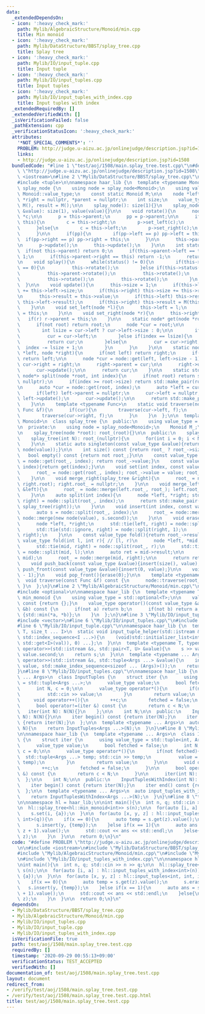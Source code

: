 ```yaml
---
data:
  _extendedDependsOn:
  - icon: ':heavy_check_mark:'
    path: Mylib/AlgebraicStructure/Monoid/min.cpp
    title: Min monoid
  - icon: ':heavy_check_mark:'
    path: Mylib/DataStructure/BBST/splay_tree.cpp
    title: Splay tree
  - icon: ':heavy_check_mark:'
    path: Mylib/IO/input_tuple.cpp
    title: Input tuple
  - icon: ':heavy_check_mark:'
    path: Mylib/IO/input_tuples.cpp
    title: Input tuples
  - icon: ':heavy_check_mark:'
    path: Mylib/IO/input_tuples_with_index.cpp
    title: Input tuples with index
  _extendedRequiredBy: []
  _extendedVerifiedWith: []
  _isVerificationFailed: false
  _pathExtension: cpp
  _verificationStatusIcon: ':heavy_check_mark:'
  attributes:
    '*NOT_SPECIAL_COMMENTS*': ''
    PROBLEM: http://judge.u-aizu.ac.jp/onlinejudge/description.jsp?id=1508
    links:
    - http://judge.u-aizu.ac.jp/onlinejudge/description.jsp?id=1508
  bundledCode: "#line 1 \"test/aoj/1508/main.splay_tree.test.cpp\"\n#define PROBLEM\
    \ \"http://judge.u-aizu.ac.jp/onlinejudge/description.jsp?id=1508\"\n\n#include\
    \ <iostream>\n#line 2 \"Mylib/DataStructure/BBST/splay_tree.cpp\"\n#include <utility>\n\
    #include <tuple>\n\nnamespace haar_lib {\n  template <typename Monoid>\n  struct\
    \ splay_node {\n    using node = splay_node<Monoid>;\n    using value_type = typename\
    \ Monoid::value_type;\n    const static Monoid M;\n\n    node *left = nullptr,\
    \ *right = nullptr, *parent = nullptr;\n    int size;\n    value_type value =\
    \ M(), result = M();\n\n    splay_node(): size(1){}\n    splay_node(const value_type\
    \ &value): size(1), value(value){}\n\n    void rotate(){\n      node *p, *pp,\
    \ *c;\n\n      p = this->parent;\n      pp = p->parent;\n\n      if(p->left ==\
    \ this){\n        c = this->right;\n        p->set_left(c);\n        this->set_right(p);\n\
    \      }else{\n        c = this->left;\n        p->set_right(c);\n        this->set_left(p);\n\
    \      }\n\n      if(pp){\n        if(pp->left == p) pp->left = this;\n      \
    \  if(pp->right == p) pp->right = this;\n      }\n\n      this->parent = pp;\n\
    \n      p->update();\n      this->update();\n    }\n\n    int status(){\n    \
    \  if(not this->parent) return 0;\n      if(this->parent->left == this) return\
    \ 1;\n      if(this->parent->right == this) return -1;\n      return 0;\n    }\n\
    \n    void splay(){\n      while(status() != 0){\n        if(this->parent->status()\
    \ == 0){\n          this->rotate();\n        }else if(this->status() == this->parent->status()){\n\
    \          this->parent->rotate();\n          this->rotate();\n        }else{\n\
    \          this->rotate();\n          this->rotate();\n        }\n      }\n  \
    \  }\n\n    void update(){\n      this->size = 1;\n      if(this->left) this->size\
    \ += this->left->size;\n      if(this->right) this->size += this->right->size;\n\
    \n      this->result = this->value;\n      if(this->left) this->result = M(this->result,\
    \ this->left->result);\n      if(this->right) this->result = M(this->result, this->right->result);\n\
    \    }\n\n    void set_left(node *l){\n      this->left = l;\n      if(l) l->parent\
    \ = this;\n    }\n\n    void set_right(node *r){\n      this->right = r;\n   \
    \   if(r) r->parent = this;\n    }\n\n    static node* get(node *root, int index){\n\
    \      if(not root) return root;\n      node *cur = root;\n\n      while(1){\n\
    \        int lsize = cur->left ? cur->left->size : 0;\n\n        if(index < lsize){\n\
    \          cur = cur->left;\n        }else if(index == lsize){\n          cur->splay();\n\
    \          return cur;\n        }else{\n          cur = cur->right;\n        \
    \  index -= lsize + 1;\n        }\n      }\n    }\n\n    static node* merge(node\
    \ *left, node *right){\n      if(not left) return right;\n      if(not right)\
    \ return left;\n\n      node *cur = node::get(left, left->size - 1);\n\n     \
    \ cur->right = right;\n      right->parent = cur;\n\n      right->update();\n\
    \      cur->update();\n\n      return cur;\n    }\n\n    static std::pair<node*,\
    \ node*> split(node *root, int index){\n      if(not root) return std::make_pair(nullptr,\
    \ nullptr);\n      if(index >= root->size) return std::make_pair(root, nullptr);\n\
    \n      auto *cur = node::get(root, index);\n      auto *left = cur->left;\n\n\
    \      if(left) left->parent = nullptr;\n      cur->left = nullptr;\n\n      if(left)\
    \ left->update();\n      cur->update();\n\n      return std::make_pair(left, cur);\n\
    \    }\n\n    template <typename Func>\n    static void traverse(node *cur, const\
    \ Func &f){\n      if(cur){\n        traverse(cur->left, f);\n        f(*cur);\n\
    \        traverse(cur->right, f);\n      }\n    }\n  };\n\n  template <typename\
    \ Monoid>\n  class splay_tree {\n  public:\n    using value_type = typename Monoid::value_type;\n\
    \n  private:\n    using node = splay_node<Monoid>;\n    Monoid M_;\n    node *root_;\n\
    \n    splay_tree(node *root): root_(root){}\n\n  public:\n    splay_tree(): root_(nullptr){}\n\
    \    splay_tree(int N): root_(nullptr){\n      for(int i = 0; i < N; ++i) push_back(M_());\n\
    \    }\n\n    static auto singleton(const value_type &value){return splay_tree(new\
    \ node(value));}\n\n    int size() const {return root_ ? root_->size : 0;}\n \
    \   bool empty() const {return not root_;}\n\n    const value_type get(int index){root_\
    \ = node::get(root_, index); return root_->value;}\n    const value_type operator[](int\
    \ index){return get(index);}\n\n    void set(int index, const value_type &value){\n\
    \      root_ = node::get(root_, index); root_->value = value; root_->update();\n\
    \    }\n\n    void merge_right(splay_tree &right){\n      root_ = node::merge(root_,\
    \ right.root); right.root_ = nullptr;\n    }\n\n    void merge_left(splay_tree\
    \ &left){\n      root_ = node::merge(left.root_, root_); left.root_ = nullptr;\n\
    \    }\n\n    auto split(int index){\n      node *left, *right; std::tie(left,\
    \ right) = node::split(root_, index);\n      return std::make_pair(splay_tree(left),\
    \ splay_tree(right));\n    }\n\n    void insert(int index, const value_type &value){\n\
    \      auto s = node::split(root_, index);\n      root_ = node::merge(s.first,\
    \ node::merge(new node(value), s.second));\n    }\n\n    void erase(int index){\n\
    \      node *left, *right;\n      std::tie(left, right) = node::split(root_, index);\n\
    \      std::tie(std::ignore, right) = node::split(right, 1);\n      root_ = node::merge(left,\
    \ right);\n    }\n\n    const value_type fold(){return root_->result;}\n    const\
    \ value_type fold(int l, int r){ // [l, r)\n      node *left, *mid, *right;\n\
    \      std::tie(mid, right) = node::split(root_, r);\n      std::tie(left, mid)\
    \ = node::split(mid, l);\n\n      auto ret = mid->result;\n\n      mid = node::merge(left,\
    \ mid);\n      root_ = node::merge(mid, right);\n\n      return ret;\n    }\n\n\
    \    void push_back(const value_type &value){insert(size(), value);}\n    void\
    \ push_front(const value_type &value){insert(0, value);}\n\n    void pop_back(){erase(size()\
    \ - 1);}\n    void pop_front(){erase(0);}\n\n    template <typename Func>\n  \
    \  void traverse(const Func &f) const {\n      node::traverse(root_, f);\n   \
    \ }\n  };\n}\n#line 2 \"Mylib/AlgebraicStructure/Monoid/min.cpp\"\n#include <algorithm>\n\
    #include <optional>\n\nnamespace haar_lib {\n  template <typename T>\n  struct\
    \ min_monoid {\n    using value_type = std::optional<T>;\n\n    value_type operator()()\
    \ const {return {};}\n    value_type operator()(const value_type &a, const value_type\
    \ &b) const {\n      if(not a) return b;\n      if(not b) return a;\n      return\
    \ {std::min(*a, *b)};\n    }\n  };\n}\n#line 3 \"Mylib/IO/input_tuples.cpp\"\n\
    #include <vector>\n#line 6 \"Mylib/IO/input_tuples.cpp\"\n#include <initializer_list>\n\
    #line 6 \"Mylib/IO/input_tuple.cpp\"\n\nnamespace haar_lib {\n  template <typename\
    \ T, size_t ... I>\n  static void input_tuple_helper(std::istream &s, T &val,\
    \ std::index_sequence<I ...>){\n    (void)std::initializer_list<int>{(void(s >>\
    \ std::get<I>(val)), 0) ...};\n  }\n\n  template <typename T, typename U>\n  std::istream&\
    \ operator>>(std::istream &s, std::pair<T, U> &value){\n    s >> value.first >>\
    \ value.second;\n    return s;\n  }\n\n  template <typename ... Args>\n  std::istream&\
    \ operator>>(std::istream &s, std::tuple<Args ...> &value){\n    input_tuple_helper(s,\
    \ value, std::make_index_sequence<sizeof ... (Args)>());\n    return s;\n  }\n\
    }\n#line 8 \"Mylib/IO/input_tuples.cpp\"\n\nnamespace haar_lib {\n  template <typename\
    \ ... Args>\n  class InputTuples {\n    struct iter {\n      using value_type\
    \ = std::tuple<Args ...>;\n      value_type value;\n      bool fetched = false;\n\
    \      int N, c = 0;\n\n      value_type operator*(){\n        if(not fetched){\n\
    \          std::cin >> value;\n        }\n        return value;\n      }\n\n \
    \     void operator++(){\n        ++c;\n        fetched = false;\n      }\n\n\
    \      bool operator!=(iter &) const {\n        return c < N;\n      }\n\n   \
    \   iter(int N): N(N){}\n    };\n\n    int N;\n\n  public:\n    InputTuples(int\
    \ N): N(N){}\n\n    iter begin() const {return iter(N);}\n    iter end() const\
    \ {return iter(N);}\n  };\n\n  template <typename ... Args>\n  auto input_tuples(int\
    \ N){\n    return InputTuples<Args ...>(N);\n  }\n}\n#line 8 \"Mylib/IO/input_tuples_with_index.cpp\"\
    \n\nnamespace haar_lib {\n  template <typename ... Args>\n  class InputTuplesWithIndex\
    \ {\n    struct iter {\n      using value_type = std::tuple<int, Args ...>;\n\
    \      value_type value;\n      bool fetched = false;\n      int N;\n      int\
    \ c = 0;\n\n      value_type operator*(){\n        if(not fetched){\n        \
    \  std::tuple<Args ...> temp; std::cin >> temp;\n          value = std::tuple_cat(std::make_tuple(c),\
    \ temp);\n        }\n        return value;\n      }\n\n      void operator++(){\n\
    \        ++c;\n        fetched = false;\n      }\n\n      bool operator!=(iter\
    \ &) const {\n        return c < N;\n      }\n\n      iter(int N): N(N){}\n  \
    \  };\n\n    int N;\n\n  public:\n    InputTuplesWithIndex(int N): N(N){}\n\n\
    \    iter begin() const {return iter(N);}\n    iter end() const {return iter(N);}\n\
    \  };\n\n  template <typename ... Args>\n  auto input_tuples_with_index(int N){\n\
    \    return InputTuplesWithIndex<Args ...>(N);\n  }\n}\n#line 8 \"test/aoj/1508/main.splay_tree.test.cpp\"\
    \n\nnamespace hl = haar_lib;\n\nint main(){\n  int n, q; std::cin >> n >> q;\n\
    \n  hl::splay_tree<hl::min_monoid<int>> s(n);\n\n  for(auto [i, a] : hl::input_tuples_with_index<int>(n)){\n\
    \    s.set(i, {a});\n  }\n\n  for(auto [x, y, z] : hl::input_tuples<int, int,\
    \ int>(q)){\n    if(x == 0){\n      auto temp = s.get(z).value();\n      s.erase(z);\n\
    \      s.insert(y, {temp});\n    }else if(x == 1){\n      auto ans = s.fold(y,\
    \ z + 1).value();\n      std::cout << ans << std::endl;\n    }else{\n      s.set(y,\
    \ z);\n    }\n  }\n\n  return 0;\n}\n"
  code: "#define PROBLEM \"http://judge.u-aizu.ac.jp/onlinejudge/description.jsp?id=1508\"\
    \n\n#include <iostream>\n#include \"Mylib/DataStructure/BBST/splay_tree.cpp\"\n\
    #include \"Mylib/AlgebraicStructure/Monoid/min.cpp\"\n#include \"Mylib/IO/input_tuples.cpp\"\
    \n#include \"Mylib/IO/input_tuples_with_index.cpp\"\n\nnamespace hl = haar_lib;\n\
    \nint main(){\n  int n, q; std::cin >> n >> q;\n\n  hl::splay_tree<hl::min_monoid<int>>\
    \ s(n);\n\n  for(auto [i, a] : hl::input_tuples_with_index<int>(n)){\n    s.set(i,\
    \ {a});\n  }\n\n  for(auto [x, y, z] : hl::input_tuples<int, int, int>(q)){\n\
    \    if(x == 0){\n      auto temp = s.get(z).value();\n      s.erase(z);\n   \
    \   s.insert(y, {temp});\n    }else if(x == 1){\n      auto ans = s.fold(y, z\
    \ + 1).value();\n      std::cout << ans << std::endl;\n    }else{\n      s.set(y,\
    \ z);\n    }\n  }\n\n  return 0;\n}\n"
  dependsOn:
  - Mylib/DataStructure/BBST/splay_tree.cpp
  - Mylib/AlgebraicStructure/Monoid/min.cpp
  - Mylib/IO/input_tuples.cpp
  - Mylib/IO/input_tuple.cpp
  - Mylib/IO/input_tuples_with_index.cpp
  isVerificationFile: true
  path: test/aoj/1508/main.splay_tree.test.cpp
  requiredBy: []
  timestamp: '2020-09-29 00:55:13+09:00'
  verificationStatus: TEST_ACCEPTED
  verifiedWith: []
documentation_of: test/aoj/1508/main.splay_tree.test.cpp
layout: document
redirect_from:
- /verify/test/aoj/1508/main.splay_tree.test.cpp
- /verify/test/aoj/1508/main.splay_tree.test.cpp.html
title: test/aoj/1508/main.splay_tree.test.cpp
---
```

